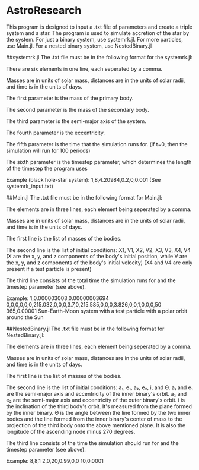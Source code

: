 # AstroResearch

This program is designed to input a .txt file of parameters and create a triple system and a star. The program is used to simulate accretion of the star by the system.
For just a binary system, use systemrk.jl. For more particles, use Main.jl. For a nested binary system, use NestedBinary.jl

##systemrk.jl
The .txt file must be in the following format for the systemrk.jl:
  
  There are six elements in one line, each seperated by a comma.
  
  Masses are in units of solar mass, distances are in the units of solar radii, and time is in the units of days.
  
  The first parameter is the mass of the primary body.
  
  The second parameter is the mass of the secondary body.
  
  The third parameter is the semi-major axis of the system.
  
  The fourth parameter is the eccentricity.
  
  The fifth parameter is the time that the simulation runs for. (if t=0, then the simulation will run for 100 periods)

  The sixth parameter is the timestep parameter, which determines the length of the timestep the program uses
  
  Example (black hole-star system): 
  1,8,4.20984,0.2,0,0.001
  (See systemrk_input.txt)

##Main.jl
The .txt file must be in the following format for Main.jl:

  The elements are in three lines, each element being seperated by a comma.

  Masses are in units of solar mass, distances are in the units of solar radii, and time is in the units of days.

  The first line is the list of masses of the bodies.

  The second line is the list of initial conditions: X1, V1, X2, V2, X3, V3, X4, V4
    (X are the x, y, and z components of the body's initial position, while V are the x, y, and z components of the body's initial velocity)
    (X4 and V4 are only present if a test particle is present)

  The third line consists of the total time the simulation runs for and the timestep parameter (see above).

  Example:
  1,0.000003003,0.00000003694
  0,0,0,0,0,0,215.032,0,0,0,3.7,0,215.585,0,0,0,3.826,0,0,1,0,0,0,50 
  365,0.00001
  Sun-Earth-Moon system with a test particle with a polar orbit around the Sun

##NestedBinary.jl
The .txt file must be in the following format for NestedBinary.jl:

  The elements are in three lines, each element being seperated by a comma.

  Masses are in units of solar mass, distances are in the units of solar radii, and time is in the units of days.

  The first line is the list of masses of the bodies.

  The second line is the list of initial conditions: a₁, e₁, a₂, e₂, i, and Θ.
    a₁ and e₁ are the semi-major axis and eccentricity of the inner binary's orbit.
    a₂ and e₂ are the semi-major axis and eccentricity of the outer binary's orbit. 
    i is the inclination of the third body's orbit. It's measured from the plane formed by the inner binary.
    Θ is the angle between the line formed by the two inner bodies and the line formed from the inner binary's center of mass to the projection of the third body onto the above mentioned plane. It is also the longitude of the ascending node minus 270 degrees.
  
  The third line consists of the time the simulation should run for and the timestep parameter (see above).

  Example:
  8,8,1
  2,0,20,0.99,0,0
  10,0.0001


